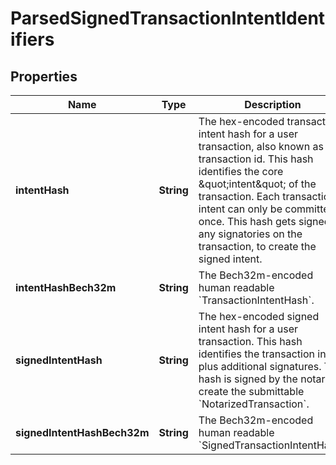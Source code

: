 

# ParsedSignedTransactionIntentIdentifiers


## Properties

| Name | Type | Description | Notes |
|------------ | ------------- | ------------- | -------------|
|**intentHash** | **String** | The hex-encoded transaction intent hash for a user transaction, also known as the transaction id. This hash identifies the core \&quot;intent\&quot; of the transaction. Each transaction intent can only be committed once. This hash gets signed by any signatories on the transaction, to create the signed intent.  |  |
|**intentHashBech32m** | **String** | The Bech32m-encoded human readable &#x60;TransactionIntentHash&#x60;. |  |
|**signedIntentHash** | **String** | The hex-encoded signed intent hash for a user transaction. This hash identifies the transaction intent, plus additional signatures. This hash is signed by the notary, to create the submittable &#x60;NotarizedTransaction&#x60;.  |  |
|**signedIntentHashBech32m** | **String** | The Bech32m-encoded human readable &#x60;SignedTransactionIntentHash&#x60;. |  |



